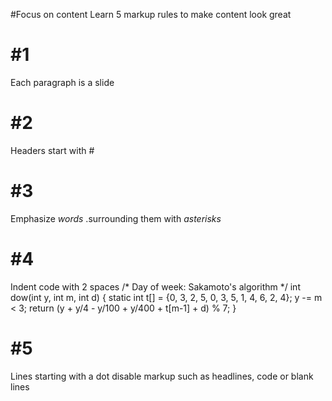 #Focus on content
Learn 5 markup rules
to make content look great

# #1
Each paragraph is a slide

# #2
Headers start with #

# #3
Emphasize *words*
.surrounding them with *asterisks*

# #4
Indent code with 2 spaces
  /* Day of week: Sakamoto's algorithm */
  int dow(int y, int m, int d)
  {
    static int t[] = {0, 3, 2, 5, 0, 3, 5, 1, 4, 6, 2, 4};
    y -= m < 3;
    return (y + y/4 - y/100 + y/400 + t[m-1] + d) % 7;
  }

# #5
Lines starting with a dot
disable markup such as
headlines, code or blank lines
